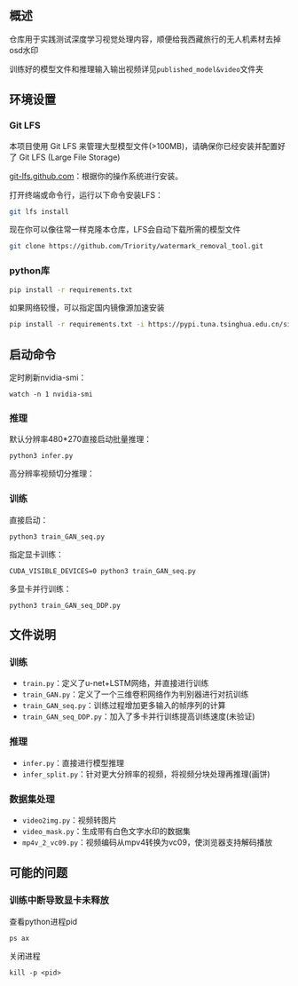 ## 概述
仓库用于实践测试深度学习视觉处理内容，顺便给我西藏旅行的无人机素材去掉osd水印

训练好的模型文件和推理输入输出视频详见`published_model&video`文件夹

## 环境设置
### Git LFS
本项目使用 Git LFS 来管理大型模型文件(>100MB)，请确保你已经安装并配置好了 Git LFS (Large File Storage)

[git-lfs.github.com](https://git-lfs.github.com)：根据你的操作系统进行安装。

打开终端或命令行，运行以下命令安装LFS：
```bash
git lfs install
```

现在你可以像往常一样克隆本仓库，LFS会自动下载所需的模型文件
```bash
git clone https://github.com/Triority/watermark_removal_tool.git
```


### python库
```bash
pip install -r requirements.txt
```
如果网络较慢，可以指定国内镜像源加速安装
```bash
pip install -r requirements.txt -i https://pypi.tuna.tsinghua.edu.cn/simple
```

## 启动命令
定时刷新nvidia-smi：
```
watch -n 1 nvidia-smi
```
### 推理
默认分辨率480*270直接启动批量推理：
```
python3 infer.py
```

高分辨率视频切分推理：


### 训练
直接启动：
```
python3 train_GAN_seq.py
```
指定显卡训练：
```
CUDA_VISIBLE_DEVICES=0 python3 train_GAN_seq.py
```
多显卡并行训练：
```
python3 train_GAN_seq_DDP.py
```

## 文件说明
### 训练
+ `train.py`：定义了u-net+LSTM网络，并直接进行训练
+ `train_GAN.py`：定义了一个三维卷积网络作为判别器进行对抗训练
+ `train_GAN_seq.py`：训练过程增加更多输入的帧序列的计算
+ `train_GAN_seq_DDP.py`：加入了多卡并行训练提高训练速度(未验证)
### 推理
+ `infer.py`：直接进行模型推理
+ `infer_split.py`：针对更大分辨率的视频，将视频分块处理再推理(画饼)
### 数据集处理
+ `video2img.py`：视频转图片
+ `video_mask.py`：生成带有白色文字水印的数据集
+ `mp4v_2_vc09.py`：视频编码从mpv4转换为vc09，使浏览器支持解码播放

## 可能的问题
### 训练中断导致显卡未释放
查看python进程pid
```
ps ax
```
关闭进程
```
kill -p <pid>
```
